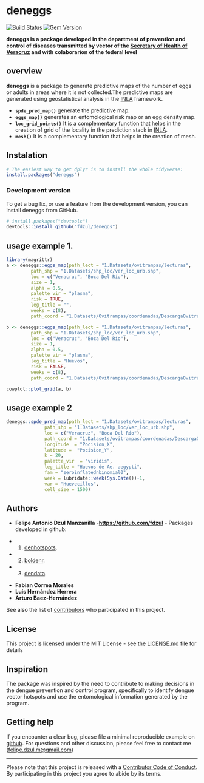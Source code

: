 # **deneggs**

[![Build Status](https://travis-ci.org/pages-themes/cayman.svg?branch=master)](https://travis-ci.org/pages-themes/cayman) [![Gem Version](https://badge.fury.io/rb/jekyll-theme-cayman.svg)](https://badge.fury.io/rb/jekyll-theme-cayman)

**deneggs is a package developed in the department of prevention and control of diseases transmitted by vector of the [Secretary of Health of Veracruz](https://www.ssaver.gob.mx/) and with colaborarion of the federal level**


## **overview**

**deneggs** is a package to generate predictive maps of the number of eggs or adults in areas where it is not collected.The predictive maps are generated using geostatistical analysis in the [INLA](http://www.r-inla.org/) framework. 

  - **`spde_pred_map()`** generate the predictive map.
  - **`eggs_map()`** generates an entomological risk map or an egg density map.
  - **`loc_grid_points()`** It is a complementary function that helps in the creation of grid of the locality in the prediction stack in [INLA](http://www.r-inla.org/).
  - **`mesh()`** It is a complementary function that helps in the creation of mesh.

## Instalation

``` r
# The easiest way to get dplyr is to install the whole tidyverse:
install.packages("deneggs")
```

### Development version

To get a bug fix, or use a feature from the development version, you can
install deneggs from GitHub.

``` r
# install.packages("devtools")
devtools::install_github("fdzul/deneggs")
``` 

## usage example 1.
``` r
library(magrittr)
a <- deneggs::eggs_map(path_lect = "1.Datasets/ovitrampas/lecturas",
         path_shp = "1.Datasets/shp_loc/ver_loc_urb.shp",
         loc = c("Veracruz", "Boca Del Río"),
         size = 1,
         alpha = 0.5,
         palette_vir = "plasma",
         risk = TRUE,
         leg_title = "",
         weeks = c(8),
         path_coord = "1.Datasets/Ovitrampas/coordenadas/DescargaOvitrampasMese30.txt")

b <- deneggs::eggs_map(path_lect = "1.Datasets/ovitrampas/lecturas",
         path_shp = "1.Datasets/shp_loc/ver_loc_urb.shp",
         loc = c("Veracruz", "Boca Del Río"),
         size = 1,
         alpha = 0.5,
         palette_vir = "plasma",
         leg_title = "Huevos",
         risk = FALSE,
         weeks = c(8),
         path_coord = "1.Datasets/Ovitrampas/coordenadas/DescargaOvitrampasMese30.txt")

cowplot::plot_grid(a, b)
``` 

## usage example 2
``` r
deneggs::spde_pred_map(path_lect = "1.Datasets/ovitrampas/lecturas",
              path_shp = "1.Datasets/shp_loc/ver_loc_urb.shp",
              loc = c("Veracruz", "Boca Del Río"),
              path_coord = "1.Datasets/ovitrampas/coordenadas/DescargaOvitrampasMese30.txt",
              longitude  = "Pocision_X", 
              latitude =  "Pocision_Y",
              k = 20, 
              palette_vir  = "viridis",
              leg_title = "Huevos de Ae. aegypti",
              fam = "zeroinflatednbinomial0",
              week = lubridate::week(Sys.Date())-1,
              var = "Huevecillos",
              cell_size = 1500)
``` 

## Authors

* **Felipe Antonio Dzul Manzanilla** -**https://github.com/fdzul** - Packages developed in github:

- 1) [denhotspots](https://github.com/fdzul/denhotspots). 
- 2) [boldenr](https://github.com/fdzul/boldenr). 
- 3) [dendata](https://github.com/fdzul/dendata).

* **Fabian Correa Morales**
* **Luis Hernández Herrera**
* **Arturo Baez-Hernández**



See also the list of [contributors](https://github.com/fdzul/deneggs/contributors) who participated in this project.

## License

This project is licensed under the MIT License - see the [LICENSE.md](LICENSE.md) file for details


## Inspiration

The package was inspired by the need to contribute to making decisions in the dengue prevention and control program, specifically to identify dengue vector hotspots and use the entomological information generated by the program.

## Getting help

If you encounter a clear bug, please file a minimal reproducible example
on [github](https://github.com/fdzul/deneggs/issues). For questions
and other discussion, please feel free to contact me (felipe.dzul.m@gmail.com)

-----

Please note that this project is released with a [Contributor Code of
Conduct](https://dplyr.tidyverse.org/CODE_OF_CONDUCT). By participating
in this project you agree to abide by its terms.

